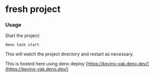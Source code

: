# fresh project

### Usage

Start the project:

```
deno task start
```

This will watch the project directory and restart as necessary.


This is hosted here using deno deploy [https://kevins-yak.deno.dev/](https://kevins-yak.deno.dev/)
